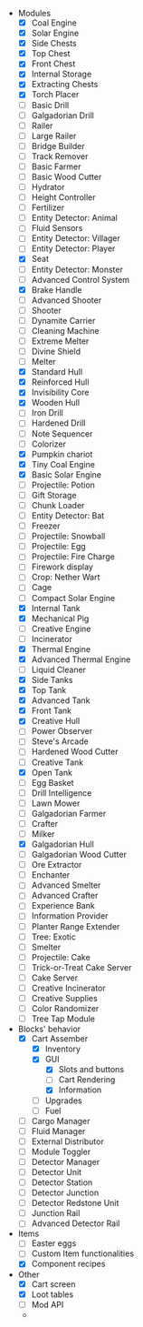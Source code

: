 - Modules
    - [x] Coal Engine
    - [x] Solar Engine
    - [x] Side Chests
    - [x] Top Chest
    - [x] Front Chest
    - [x] Internal Storage
    - [x] Extracting Chests
    - [x] Torch Placer
    - [ ] Basic Drill
    - [ ] Galgadorian Drill
    - [ ] Railer
    - [ ] Large Railer
    - [ ] Bridge Builder
    - [ ] Track Remover
    - [ ] Basic Farmer
    - [ ] Basic Wood Cutter
    - [ ] Hydrator
    - [ ] Height Controller
    - [ ] Fertilizer
    - [ ] Entity Detector: Animal
    - [ ] Fluid Sensors
    - [ ] Entity Detector: Villager
    - [ ] Entity Detector: Player
    - [x] Seat
    - [ ] Entity Detector: Monster
    - [ ] Advanced Control System
    - [x] Brake Handle
    - [ ] Advanced Shooter
    - [ ] Shooter
    - [ ] Dynamite Carrier
    - [ ] Cleaning Machine
    - [ ] Extreme Melter
    - [ ] Divine Shield
    - [ ] Melter
    - [x] Standard Hull
    - [x] Reinforced Hull
    - [x] Invisibility Core
    - [x] Wooden Hull
    - [ ] Iron Drill
    - [ ] Hardened Drill
    - [ ] Note Sequencer
    - [ ] Colorizer
    - [x] Pumpkin chariot
    - [x] Tiny Coal Engine
    - [x] Basic Solar Engine
    - [ ] Projectile: Potion
    - [ ] Gift Storage
    - [ ] Chunk Loader
    - [ ] Entity Detector: Bat
    - [ ] Freezer
    - [ ] Projectile: Snowball
    - [ ] Projectile: Egg
    - [ ] Projectile: Fire Charge
    - [ ] Firework display
    - [ ] Crop: Nether Wart
    - [ ] Cage
    - [ ] Compact Solar Engine
    - [x] Internal Tank
    - [x] Mechanical Pig
    - [ ] Creative Engine
    - [ ] Incinerator
    - [x] Thermal Engine
    - [x] Advanced Thermal Engine
    - [ ] Liquid Cleaner
    - [x] Side Tanks
    - [x] Top Tank
    - [x] Advanced Tank
    - [x] Front Tank
    - [x] Creative Hull
    - [ ] Power Observer
    - [ ] Steve's Arcade
    - [ ] Hardened Wood Cutter
    - [ ] Creative Tank
    - [x] Open Tank
    - [ ] Egg Basket
    - [ ] Drill Intelligence
    - [ ] Lawn Mower
    - [ ] Galgadorian Farmer
    - [ ] Crafter
    - [ ] Milker
    - [x] Galgadorian Hull
    - [ ] Galgadorian Wood Cutter
    - [ ] Ore Extractor
    - [ ] Enchanter
    - [ ] Advanced Smelter
    - [ ] Advanced Crafter
    - [ ] Experience Bank
    - [ ] Information Provider
    - [ ] Planter Range Extender
    - [ ] Tree: Exotic
    - [ ] Smelter
    - [ ] Projectile: Cake
    - [ ] Trick-or-Treat Cake Server
    - [ ] Cake Server
    - [ ] Creative Incinerator
    - [ ] Creative Supplies
    - [ ] Color Randomizer
    - [ ] Tree Tap Module
- Blocks' behavior
    - [x] Cart Assember
        - [x] Inventory
        - [x] GUI
            - [x] Slots and buttons
            - [ ] Cart Rendering
            - [x] Information
        - [ ] Upgrades
        - [ ] Fuel
    - [ ] Cargo Manager
    - [ ] Fluid Manager
    - [ ] External Distributor
    - [ ] Module Toggler
    - [ ] Detector Manager
    - [ ] Detector Unit
    - [ ] Detector Station
    - [ ] Detector Junction
    - [ ] Detector Redstone Unit
    - [ ] Junction Rail
    - [ ] Advanced Detector Rail
- Items
    - [ ] Easter eggs
    - [ ] Custom Item functionalities
    - [x] Component recipes
- Other
    - [x] Cart screen
    - [x] Loot tables
    - [ ] Mod API
    - 